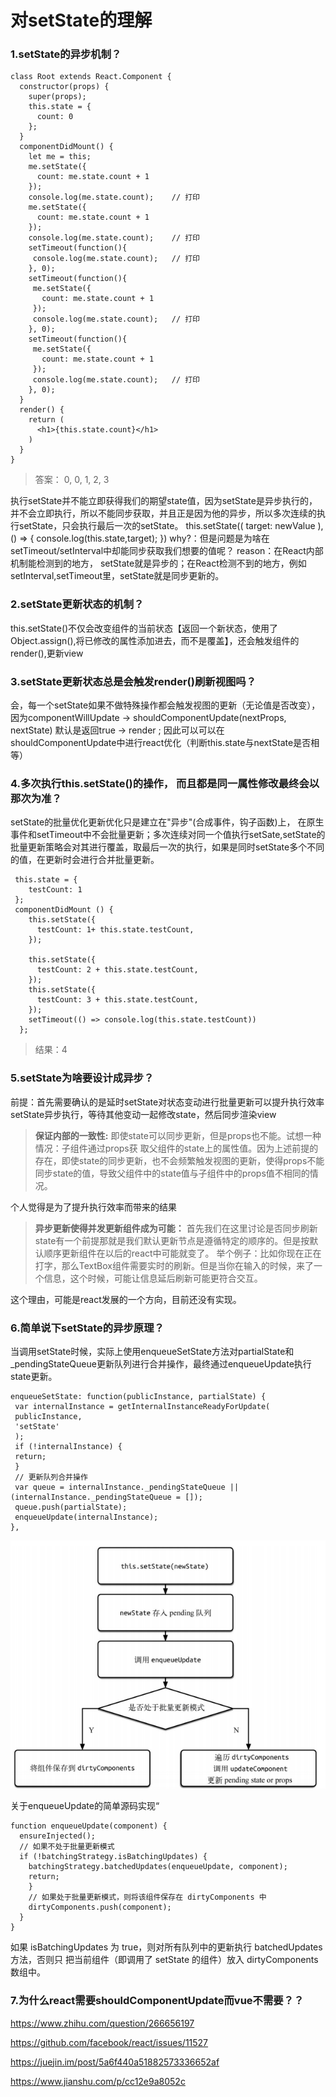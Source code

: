 # 对setState的理解

### 1.setState的异步机制？
```
class Root extends React.Component {
  constructor(props) {
    super(props);
    this.state = {
      count: 0
    };
  }
  componentDidMount() {
    let me = this;
    me.setState({
      count: me.state.count + 1
    });
    console.log(me.state.count);    // 打印
    me.setState({
      count: me.state.count + 1
    });
    console.log(me.state.count);    // 打印
    setTimeout(function(){
     console.log(me.state.count);   // 打印
    }, 0);
    setTimeout(function(){
     me.setState({
       count: me.state.count + 1
     });
     console.log(me.state.count);   // 打印
    }, 0);
    setTimeout(function(){
     me.setState({
       count: me.state.count + 1
     });
     console.log(me.state.count);   // 打印
    }, 0);
  }
  render() {
    return (
      <h1>{this.state.count}</h1>
    )
  }
}
```
>答案： 0, 0, 1, 2, 3

执行setState并不能立即获得我们的期望state值，因为setState是异步执行的，并不会立即执行，所以不能同步获取，并且正是因为他的异步，所以多次连续的执行setState，只会执行最后一次的setState。
this.setState((
  target: newValue
), () => {
  console.log(this.state,target);
})
why?：但是问题是为啥在setTimeout/setInterval中却能同步获取我们想要的值呢？
reason：在React内部机制能检测到的地方， setState就是异步的；在React检测不到的地方，例如setInterval,setTimeout里，setState就是同步更新的。

### 2.setState更新状态的机制？
this.setState()不仅会改变组件的当前状态【返回一个新状态，使用了Object.assign(),将已修改的属性添加进去，而不是覆盖】，还会触发组件的render(),更新view

### 3.setState更新状态总是会触发render()刷新视图吗？
会，每一个setState如果不做特殊操作都会触发视图的更新（无论值是否改变）， 因为componentWillUpdate -> shouldComponentUpdate(nextProps, nextState) 默认是返回true -> render ; 因此可以可以在shouldComponentUpdate中进行react优化（判断this.state与nextState是否相等）

### 4.多次执行this.setState()的操作， 而且都是同一属性修改最终会以那次为准？
setState的批量优化更新优化只是建立在"异步"(合成事件，钩子函数)上， 在原生事件和setTimeout中不会批量更新；多次连续对同一个值执行setSate,setState的批量更新策略会对其进行覆盖，取最后一次的执行，如果是同时setState多个不同的值，在更新时会进行合并批量更新。

```
 this.state = {
	testCount: 1
 };
 componentDidMount () {
    this.setState({
      testCount: 1+ this.state.testCount,
    });
    
    this.setState({
      testCount: 2 + this.state.testCount,
    });
    this.setState({
      testCount: 3 + this.state.testCount,
    });
    setTimeout(() => console.log(this.state.testCount))
  };
```
>结果：4

### 5.setState为啥要设计成异步？
前提：首先需要确认的是延时setState对状态变动进行批量更新可以提升执行效率
setState异步执行，等待其他变动一起修改state，然后同步渲染view
> <strong>保证内部的一致性:</strong>
> 即使state可以同步更新，但是props也不能。试想一种情况：子组件通过props获 取父组件的state上的属性值。因为上述前提的存在，即使state的同步更新，也不会频繁触发视图的更新，使得props不能同步state的值，导致父组件中的state值与子组件中的props值不相同的情况。
 
个人觉得是为了提升执行效率而带来的结果
> <strong>异步更新使得并发更新组件成为可能：</strong>
> 首先我们在这里讨论是否同步刷新state有一个前提那就是我们默认更新节点是遵循特定的顺序的。但是按默认顺序更新组件在以后的react中可能就变了。
举个例子：比如你现在正在打字，那么TextBox组件需要实时的刷新。但是当你在输入的时候，来了一个信息，这个时候，可能让信息延后刷新可能更符合交互。

这个理由，可能是react发展的一个方向，目前还没有实现。

### 6.简单说下setState的异步原理？

当调用setState时候，实际上使用enqueueSetState方法对partialState和_pendingStateQueue更新队列进行合并操作，最终通过enqueueUpdate执行state更新。
```
enqueueSetState: function(publicInstance, partialState) {
 var internalInstance = getInternalInstanceReadyForUpdate(
 publicInstance,
 'setState'
 );
 if (!internalInstance) {
 return;
 }
 // 更新队列合并操作
 var queue = internalInstance._pendingStateQueue || (internalInstance._pendingStateQueue = []);
 queue.push(partialState);
 enqueueUpdate(internalInstance);
}, 
```
![avatar](../assets/set_state.png)

关于enqueueUpdate的简单源码实现“
```
function enqueueUpdate(component) {
  ensureInjected();
  // 如果不处于批量更新模式
  if (!batchingStrategy.isBatchingUpdates) {
    batchingStrategy.batchedUpdates(enqueueUpdate, component);
    return;
    }
    // 如果处于批量更新模式，则将该组件保存在 dirtyComponents 中
    dirtyComponents.push(component);
  }
}
```
如果 isBatchingUpdates 为 true，则对所有队列中的更新执行 batchedUpdates 方法，否则只
把当前组件（即调用了 setState 的组件）放入 dirtyComponents 数组中。

### 7.为什么react需要shouldComponentUpdate而vue不需要？？

https://www.zhihu.com/question/266656197


<https://github.com/facebook/react/issues/11527>

<https://juejin.im/post/5a6f440a51882573336652af>

<https://www.jianshu.com/p/cc12e9a8052c>
